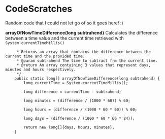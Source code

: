 # CodeScratches
Random code that I could not let go of so it goes here! :)

<b>arrayOfNowTimeDifference(long subtrahend)</b>
Calculates the difference between a time value and the current time retrieved with `System.currentTimeMillis()`
```    /**
     * Returns an array that contains the difference between the current time and the provided time.
     * @param subtrahend The time to subtract frm the current time.
     * @return An array containing 3 values that represent days, minutes and hours respectively.
     */
    public static long[] arrayOfNowTimeDifference(long subtrahend) {
        long currentTime = System.currentTimeMillis();

        long difference = currentTime - subtrahend;

        long minutes = (difference / (1000 * 60)) % 60;

        long hours = (difference / (1000 * 60 * 60)) % 60;

        long days = (difference / (1000 * 60 * 60 * 24));

        return new long[]{days, hours, minutes};
    }
```
